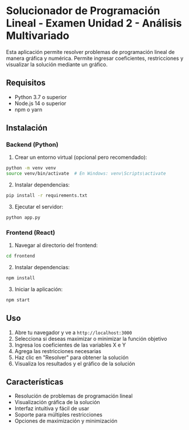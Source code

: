 # Solucionador de Programación Lineal - Examen Unidad 2 - Análisis Multivariado

Esta aplicación permite resolver problemas de programación lineal de manera gráfica y numérica. Permite ingresar coeficientes, restricciones y visualizar la solución mediante un gráfico.

## Requisitos

- Python 3.7 o superior
- Node.js 14 o superior
- npm o yarn

## Instalación

### Backend (Python)

1. Crear un entorno virtual (opcional pero recomendado):
```bash
python -m venv venv
source venv/bin/activate  # En Windows: venv\Scripts\activate
```

2. Instalar dependencias:
```bash
pip install -r requirements.txt
```

3. Ejecutar el servidor:
```bash
python app.py
```

### Frontend (React)

1. Navegar al directorio del frontend:
```bash
cd frontend
```

2. Instalar dependencias:
```bash
npm install
```

3. Iniciar la aplicación:
```bash
npm start
```

## Uso

1. Abre tu navegador y ve a `http://localhost:3000`
2. Selecciona si deseas maximizar o minimizar la función objetivo
3. Ingresa los coeficientes de las variables X e Y
4. Agrega las restricciones necesarias
5. Haz clic en "Resolver" para obtener la solución
6. Visualiza los resultados y el gráfico de la solución

## Características

- Resolución de problemas de programación lineal
- Visualización gráfica de la solución
- Interfaz intuitiva y fácil de usar
- Soporte para múltiples restricciones
- Opciones de maximización y minimización
